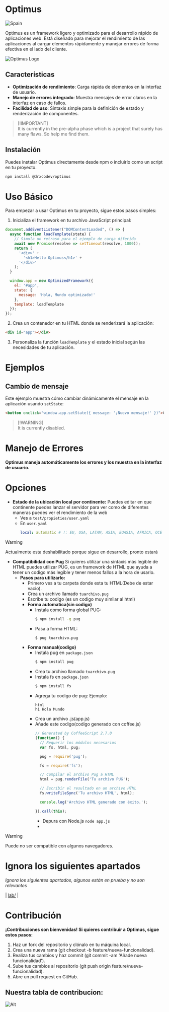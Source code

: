 # Optimus

![Spain]("https://github.com/hampusborgos/country-flags/blob/main/png250px/es.png")

Optimus es un framework ligero y optimizado para el desarrollo rápido de aplicaciones web. Está diseñado para mejorar el rendimiento de las aplicaciones al cargar elementos rápidamente y manejar errores de forma efectiva en el lado del cliente.

![Optimus Logo](https://example.com/optimus-logo.png)

## Características

- **Optimización de rendimiento**: Carga rápida de elementos en la interfaz de usuario.
- **Manejo de errores integrado**: Muestra mensajes de error claros en la interfaz en caso de fallos.
- **Facilidad de uso**: Sintaxis simple para la definición de estado y renderización de componentes.

> [!IMPORTANT]\
> It is currently in the pre-alpha phase which is a project that surely has many flaws. So help me find them.

## Instalación

Puedes instalar Optimus directamente desde npm o incluirlo como un script en tu proyecto.

```bash
npm install @drxcodev/optimus
```

# Uso Básico
Para empezar a usar Optimus en tu proyecto, sigue estos pasos simples:

1. Inicializa el framework en tu archivo JavaScript principal:
```js
document.addEventListener("DOMContentLoaded", () => {
  async function loadTemplate(state) {
    // Simula un retraso para el ejemplo de carga diferida
    await new Promise(resolve => setTimeout(resolve, 1000));
    return (
      '<div>' +
        '<h1>Hello Optimus</h1>' +
      '</div>'
    );
  }

  window.app = new OptimizedFramework({
    el: '#app',
    state: {
      message: 'Hola, Mundo optimizado!'
    },
    template: loadTemplate
  });
});

```

2. Crea un contenedor en tu HTML donde se renderizará la aplicación:
```html
<div id="app"></div>
```

3. Personaliza la función `loadTemplate` y el estado inicial según las necesidades de tu aplicación.

# Ejemplos

## Cambio de mensaje
Este ejemplo muestra cómo cambiar dinámicamente el mensaje en la aplicación usando `setState`:
```html
<button onclick="window.app.setState({ message: '¡Nuevo mensaje!' })">Cambiar mensaje</button>
```
> [!WARNING]\
> It is currently disabled.

# Manejo de Errores
**Optimus maneja automáticamente los errores y los muestra en la interfaz de usuario.**

# Opciones

- **Estado de la ubicación local por continente:**
  Puedes editar en que continente puedes lanzar el servidor para ver como de diferentes maneras puedes ver el rendimiento de la web
  - Ves a `test/propieties/user.yaml`
  - En `user.yaml`
    ```yaml
    local: automatic # !: EU, USA, LATAM, ASIA, EUASIA, AFRICA, OCE
    ```

> [!WARNING]
> Actualmente esta deshabilitado porque sigue en desarrollo, pronto estará

- **Compatibilidad con Pug**
  Si quieres utilizar una sintaxis más legible de HTML puedes utilizar PUG, es un framework de HTML que ayuda a tener un codigo más legible y tener menos fallos a la hora de usarlo.
  - **Pasos para utilizarlo:**
    - Primero ves a tu carpeta donde esta tu HTML(Debe de estar vacio).
    - Crea un archivo llamado `tuarchivo.pug`
    - Escribe tu codigo (es un codigo muy similar al html)
    - **Forma automatica(sin codigo)**
      - Instala como forma global PUG:
        ```bash
        $ npm install -g pug
        ```
      - Pasa a forma HTML:
        ```bash
        $ pug tuarchivo.pug
    - **Forma manual(codigo)**
      - Instala pug en `package.json`
        ```bash
        $ npm install pug
        ```
      - Crea tu archivo llamado `tuarchivo.pug`
      - Instala fs en `package.json`
        ```bash
        $ npm install fs
        ```
      - Agrega tu codigo de pug:
        Ejemplo:
        ```pug
        html
        h1 Hola Mundo
        ```
      - Crea un archivo .js(app.js)
      - Añade este codigo(codigo generado con coffee.js)
        ```js
        // Generated by CoffeeScript 2.7.0
        (function() {
          // Requerir los módulos necesarios
          var fs, html, pug;

          pug = require('pug');

          fs = require('fs');

          // Compilar el archivo Pug a HTML
          html = pug.renderFile('Tu archivo PUG');

          // Escribir el resultado en un archivo HTML
          fs.writeFileSync('Tu archivo HTML', html);

          console.log('Archivo HTML generado con éxito.');

        }).call(this);
        ```
        - Depura con Node.js `node app.js`
        - 
> [!WARNING]
> Puede no ser compatible con algunos navegadores.

# Ignora los siguientes apartados

_Ignora los siguientes apartados, algunos están en prueba y no son relevantes_

| [lab/](https://github.com/DrxcoDev/Optimus/tree/main/lab) |

# Contribución
**¡Contribuciones son bienvenidas! Si quieres contribuir a Optimus, sigue estos pasos:**

1. Haz un fork del repositorio y clónalo en tu máquina local.
2. Crea una nueva rama (git checkout -b feature/nueva-funcionalidad).
3. Realiza tus cambios y haz commit (git commit -am 'Añade nueva funcionalidad').
4. Sube tus cambios al repositorio (git push origin feature/nueva-funcionalidad).
5. Abre un pull request en GitHub.

## Nuestra tabla de contribucion:
![Alt](https://repobeats.axiom.co/api/embed/0a2b986977a12c59db1e422646f9599605bcd3c8.svg "Repobeats analytics image")
